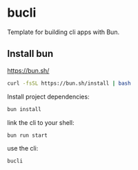 # bucli

Template for building cli apps with Bun.

## Install bun

https://bun.sh/

```bash
curl -fsSL https://bun.sh/install | bash
```

Install project dependencies:

```bash
bun install
```

link the cli to your shell:

```bash
bun run start
```

use the cli:
```bash
bucli
```

